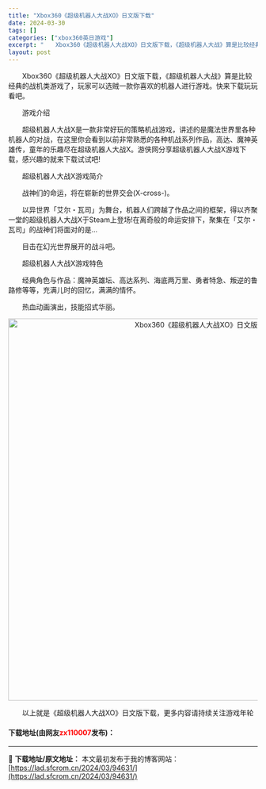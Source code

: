 ```yaml
---
title: "Xbox360《超级机器人大战XO》日文版下载"
date: 2024-03-30
tags: []
categories: ["xbox360英日游戏"]
excerpt: "　　Xbox360《超级机器人大战XO》日文版下载，《超级机器人大战》算是比较经典的战机类游戏了，玩家可以选贼一款你喜欢的机器人进行游戏。快来下载玩玩看吧。 　　游戏介绍 　　超级机器人大战X是一款非常好玩的策略机战游戏，讲述的是魔法世界里各种机器人的对战，在这里你会看到以前非常熟悉的各种机战系列作&hellip;"
layout: post
---
```


 <p>　　Xbox360《超级机器人大战XO》日文版下载，《超级机器人大战》算是比较经典的战机类游戏了，玩家可以选贼一款你喜欢的机器人进行游戏。快来下载玩玩看吧。</p> <p>　　游戏介绍</p> <p>　　超级机器人大战X是一款非常好玩的策略机战游戏，讲述的是魔法世界里各种机器人的对战，在这里你会看到以前非常熟悉的各种机战系列作品，高达、魔神英雄传，童年的乐趣尽在超级机器人大战X。游侠网分享超级机器人大战X游戏下载，感兴趣的就来下载试试吧!</p> <p>　　超级机器人大战X​游戏简介</p> <p>　　战神们的命运，将在崭新的世界交会(X-cross-)。</p> <p>　　以异世界「艾尔・瓦司」为舞台，机器人们跨越了作品之间的框架，得以齐聚一堂的超级机器人大战X于Steam上登场!在离奇般的命运安排下，聚集在「艾尔・瓦司」的战神们将面对的是&hellip;</p> <p>　　目击在幻光世界展开的战斗吧。</p> <p>　　超级机器人大战X游戏特色</p> <p>　　经典角色与作品：魔神英雄坛、高达系列、海底两万里、勇者特急、叛逆的鲁路修等等，充满儿时的回忆，满满的情怀。</p> <p>　　热血动画演出，技能招式华丽。</p> <p align="center"><img align="" border="0" src="https://lad.sfcrom.cn/wp-content/uploads/2024/03/20240330_6607d32f82b8e.jpg" width="771" alt="Xbox360《超级机器人大战XO》日文版下载" /></p> <p>　　以上就是《超级机器人大战XO》日文版下载，更多内容请持续关注游戏年轮</p> <p><h4>下载地址(由网友<font color="red">zx110007</font>发布)：</h4></p> 

---
📖 **下载地址/原文地址：** 本文最初发布于我的博客网站：[https://lad.sfcrom.cn/2024/03/94631/](https://lad.sfcrom.cn/2024/03/94631/)
